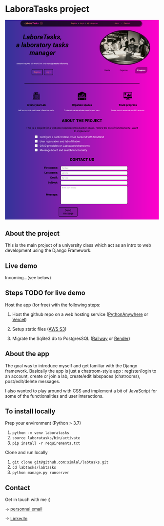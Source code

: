 # LaboraTasks project
<img src="Laboratasks_home.png" width=750px text-align="center">

## About the project

This is the main project of a university class which act as an intro to web development using the Django Framework.


## Live demo
Incoming...(see below)

## Steps TODO for live demo
Host the app (for free) with the following steps:
1. Host the github repo on a web hosting service ([PythonAnywhere](https://PythonAnywhere.com) or [Vercel](https://vercel.com))

2. Setup static files ([AWS S3](www.https://aws.amazon.com/s3/))

3. Migrate the Sqlite3 db to PostgresSQL ([Railway](https://aws.amazon.com/s3/) or [Render](https://render.com/docs/databases))


## About the app
The goal was to introduce myself and get familiar with the Django framework. Basically the app is just a chatroom-style app : register/login to an account, create or join a lab, create/edit labspaces (chatrooms), post/edit/delete messages.

I also wanted to play around with CSS and implement a bit of JavaScript for some of the functionalities and user interactions.


## To install locally
Prep your environment (Python > 3.7)
1. `python -m venv laboratasks`
2. `source laboratasks/bin/activate`
3. `pip install -r requirements.txt`

Clone and run locally
1. `git clone git@github.com:simlal/labtasks.git`
2. `cd labtasks/labtasks`
3. `python manage.py runserver`

## Contact
Get in touch with me :)

-> [personnal email](mailto:simlalonde@hotmail.com)

-> [LinkedIn](https://www.linkedin.com/in/simon-lalonde/)

